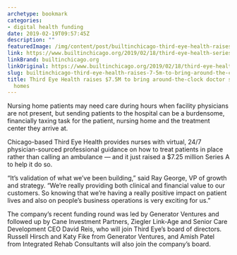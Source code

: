 ```yaml
---
archetype: bookmark
categories:
- digital health funding
date: 2019-02-19T09:57:45Z
description: ""
featuredImage: /img/content/post/builtinchicago-third-eye-health-raises-7-5m-to-bring-around-the-clock-doctor-support-to-nursing-homes.jpg
link: https://www.builtinchicago.org/2019/02/18/third-eye-health-series-a
linkBrand: builtinchicago.org
linkOriginal: https://www.builtinchicago.org/2019/02/18/third-eye-health-series-a
slug: builtinchicago-third-eye-health-raises-7-5m-to-bring-around-the-clock-doctor-support-to-nursing-homes
title: Third Eye Health raises $7.5M to bring around-the-clock doctor support to nursing
  homes
---
```

Nursing home patients may need care during hours when facility physicians are not present, but sending patients to the hospital can be a burdensome, financially taxing task for the patient, nursing home and the treatment center they arrive at.

Chicago-based Third Eye Health provides nurses with virtual, 24/7 physician-sourced professional guidance on how to treat patients in place rather than calling an ambulance — and it just raised a $7.25 million Series A to help it do so. 

“It’s validation of what we’ve been building,” said Ray George, VP of growth and strategy. “We’re really providing both clinical and financial value to our customers. So knowing that we’re having a really positive impact on patient lives and also on people’s business operations is very exciting for us.”

The company’s recent funding round was led by Generator Ventures and followed up by Cane Investment Partners, Ziegler Link-Age and Senior Care Development CEO David Reis, who will join Third Eye’s board of directors. Russell Hirsch and Katy Fike from Generator Ventures, and Amish Patel from Integrated Rehab Consultants will also join the company’s board.